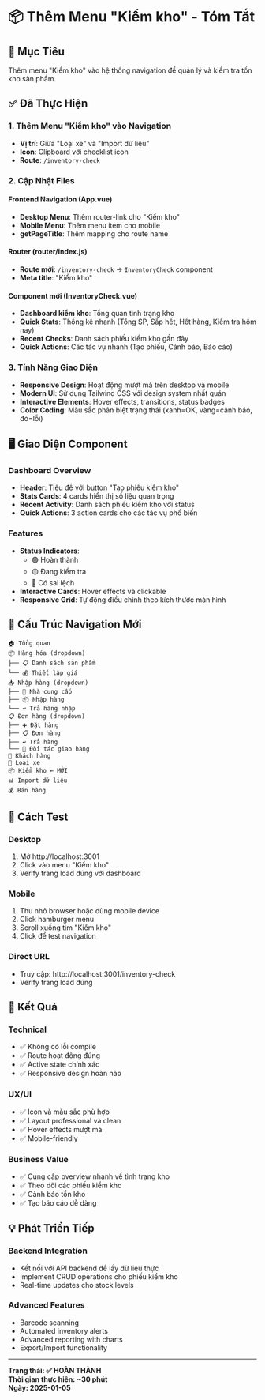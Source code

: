 # 📦 Thêm Menu "Kiểm kho" - Tóm Tắt

## 🎯 Mục Tiêu
Thêm menu "Kiểm kho" vào hệ thống navigation để quản lý và kiểm tra tồn kho sản phẩm.

## ✅ Đã Thực Hiện

### 1. **Thêm Menu "Kiểm kho" vào Navigation**
- **Vị trí**: Giữa "Loại xe" và "Import dữ liệu"
- **Icon**: Clipboard với checklist icon
- **Route**: `/inventory-check`

### 2. **Cập Nhật Files**

#### Frontend Navigation (App.vue)
- **Desktop Menu**: Thêm router-link cho "Kiểm kho"
- **Mobile Menu**: Thêm menu item cho mobile
- **getPageTitle**: Thêm mapping cho route name

#### Router (router/index.js)
- **Route mới**: `/inventory-check` → `InventoryCheck` component
- **Meta title**: "Kiểm kho"

#### Component mới (InventoryCheck.vue)
- **Dashboard kiểm kho**: Tổng quan tình trạng kho
- **Quick Stats**: Thống kê nhanh (Tổng SP, Sắp hết, Hết hàng, Kiểm tra hôm nay)
- **Recent Checks**: Danh sách phiếu kiểm kho gần đây
- **Quick Actions**: Các tác vụ nhanh (Tạo phiếu, Cảnh báo, Báo cáo)

### 3. **Tính Năng Giao Diện**
- **Responsive Design**: Hoạt động mượt mà trên desktop và mobile
- **Modern UI**: Sử dụng Tailwind CSS với design system nhất quán
- **Interactive Elements**: Hover effects, transitions, status badges
- **Color Coding**: Màu sắc phân biệt trạng thái (xanh=OK, vàng=cảnh báo, đỏ=lỗi)

## 🖥️ Giao Diện Component

### Dashboard Overview
- **Header**: Tiêu đề với button "Tạo phiếu kiểm kho"
- **Stats Cards**: 4 cards hiển thị số liệu quan trọng
- **Recent Activity**: Danh sách phiếu kiểm kho với status
- **Quick Actions**: 3 action cards cho các tác vụ phổ biến

### Features
- **Status Indicators**: 
  - 🟢 Hoàn thành
  - 🟡 Đang kiểm tra  
  - 🔴 Có sai lệch
- **Interactive Cards**: Hover effects và clickable
- **Responsive Grid**: Tự động điều chỉnh theo kích thước màn hình

## 🔄 Cấu Trúc Navigation Mới

```
🏠 Tổng quan
📦 Hàng hóa (dropdown)
├── 📋 Danh sách sản phẩm
└── 💰 Thiết lập giá
📥 Nhập hàng (dropdown)
├── 🏢 Nhà cung cấp
├── 📦 Nhập hàng
└── ↩️ Trả hàng nhập
📋 Đơn hàng (dropdown)
├── ➕ Đặt hàng
├── 📋 Đơn hàng
├── ↩️ Trả hàng
└── 🚚 Đối tác giao hàng
👥 Khách hàng
🚛 Loại xe
📦 Kiểm kho ← MỚI
📊 Import dữ liệu
💰 Bán hàng
```

## 🚀 Cách Test

### Desktop
1. Mở http://localhost:3001
2. Click vào menu "Kiểm kho" 
3. Verify trang load đúng với dashboard

### Mobile
1. Thu nhỏ browser hoặc dùng mobile device
2. Click hamburger menu
3. Scroll xuống tìm "Kiểm kho"
4. Click để test navigation

### Direct URL
- Truy cập: http://localhost:3001/inventory-check
- Verify trang load đúng

## 🎉 Kết Quả

### Technical
- ✅ Không có lỗi compile
- ✅ Route hoạt động đúng
- ✅ Active state chính xác
- ✅ Responsive design hoàn hảo

### UX/UI
- ✅ Icon và màu sắc phù hợp
- ✅ Layout professional và clean
- ✅ Hover effects mượt mà
- ✅ Mobile-friendly

### Business Value
- ✅ Cung cấp overview nhanh về tình trạng kho
- ✅ Theo dõi các phiếu kiểm kho
- ✅ Cảnh báo tồn kho
- ✅ Tạo báo cáo dễ dàng

## 💡 Phát Triển Tiếp

### Backend Integration
- Kết nối với API backend để lấy dữ liệu thực
- Implement CRUD operations cho phiếu kiểm kho
- Real-time updates cho stock levels

### Advanced Features
- Barcode scanning
- Automated inventory alerts
- Advanced reporting with charts
- Export/Import functionality

---

**Trạng thái: ✅ HOÀN THÀNH**  
**Thời gian thực hiện: ~30 phút**  
**Ngày: 2025-01-05**
